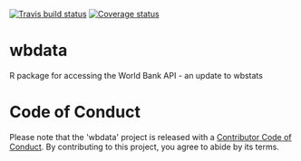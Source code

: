 [![Travis build status](https://travis-ci.org/jpiburn/wbdata.svg?branch=master)](https://travis-ci.org/jpiburn/wbdata)
[![Coverage status](https://codecov.io/gh/jpiburn/wbdata/branch/master/graph/badge.svg)](https://codecov.io/github/jpiburn/wbdata?branch=master)

# wbdata
R package for accessing the World Bank API - an update to wbstats




# Code of Conduct
Please note that the 'wbdata' project is released with a [Contributor Code of Conduct](.github/CODE_OF_CONDUCT.md).
By contributing to this project, you agree to abide by its terms.
